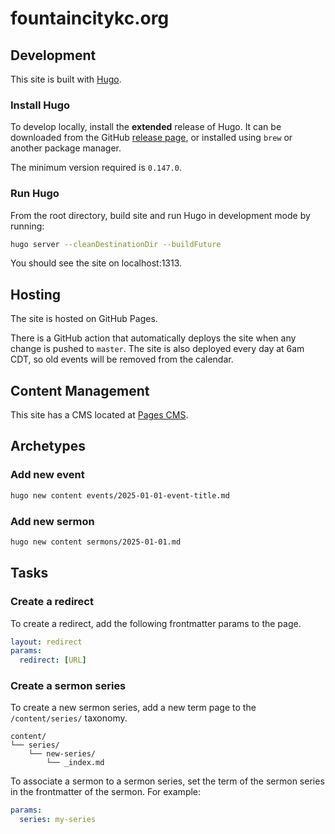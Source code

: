 # fountaincitykc.org

## Development

This site is built with [Hugo](https://gohugo.io/).

### Install Hugo

To develop locally, install the **extended** release of Hugo. It can be downloaded from the GitHub [release page](https://github.com/gohugoio/hugo/releases/tag/v0.147.0), or installed using `brew` or another package manager.

The minimum version required is `0.147.0`.

### Run Hugo

From the root directory, build site and run Hugo in development mode by running:

```bash
hugo server --cleanDestinationDir --buildFuture
```

You should see the site on localhost:1313.

## Hosting

The site is hosted on GitHub Pages.

There is a GitHub action that automatically deploys the site when any change is pushed to `master`. The site is also deployed every day at 6am CDT, so old events will be removed from the calendar.

## Content Management

This site has a CMS located at [Pages CMS](https://app.pagescms.org/).

## Archetypes

### Add new event

```bash
hugo new content events/2025-01-01-event-title.md
```

### Add new sermon

```bash
hugo new content sermons/2025-01-01.md
```

## Tasks

### Create a redirect

To create a redirect, add the following frontmatter params to the page.

```yaml
layout: redirect
params:
  redirect: [URL]
```

### Create a sermon series

To create a new sermon series, add a new term page to the `/content/series/` taxonomy.

```text
content/
└── series/
    └── new-series/
        └── _index.md
```

To associate a sermon to a sermon series, set the term of the sermon series in the frontmatter of the sermon. For example:

```yaml
params:
  series: my-series
```
